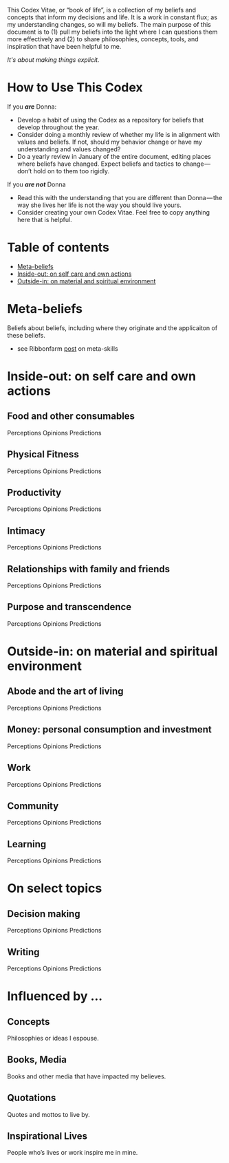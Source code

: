 This Codex Vitae, or “book of life”, is a collection of my beliefs and concepts that inform my decisions and life. It is a work in constant flux; as my understanding changes, so will my beliefs. The main purpose of this document is to (1) pull my beliefs into the light where I can questions them more effectively and (2) to share philosophies, concepts, tools, and inspiration that have been helpful to me.

*It's about making things explicit.*

<h1> How to Use This Codex </h1>

If you **_are_** Donna:

* Develop a habit of using the Codex as a repository for beliefs that develop throughout the year.
* Consider doing a monthly review of whether my life is in alignment with values and beliefs. If not, should my behavior change or have my understanding and values changed?
* Do a yearly review in January of the entire document, editing places where beliefs have changed. Expect beliefs and tactics to change — don’t hold on to them too rigidly.


If you **_are not_** Donna

* Read this with the understanding that you are different than Donna — the way she lives her life is not the way you should live yours.
* Consider creating your own Codex Vitae. Feel free to copy anything here that is helpful.

<h1> Table of contents </h1>

* [Meta-beliefs](#meta-beliefs) 
* [Inside-out: on self care and own actions](#inside-out:-on-self-care-and-own-actions)
* [Outside-in: on material and spiritual environment](#outside-in:-on-material-and-spiritual-environment)


<h1>Meta-beliefs</h1>
Beliefs about beliefs, including where they originate and the applicaiton of these beliefs. 

* see Ribbonfarm [post](https://www.ribbonfarm.com/2016/06/16/meta-skills-macro-laws-and-the-power-of-constraints/) on meta-skills 



<h1>Inside-out: on self care and own actions</h1>

<h2> Food and other consumables </h2>
Perceptions
Opinions
Predictions

<h2> Physical Fitness </h2>
Perceptions
Opinions
Predictions

<h2> Productivity </h2>
Perceptions
Opinions
Predictions

<h2> Intimacy </h2>
Perceptions
Opinions
Predictions

<h2> Relationships with family and friends </h2>
Perceptions
Opinions
Predictions

<h2> Purpose and transcendence </h2>
Perceptions
Opinions
Predictions

<h1>Outside-in: on material and spiritual environment</h1>


<h2> Abode and the art of living </h2>
Perceptions
Opinions
Predictions

<h2> Money: personal consumption and investment </h2>
Perceptions
Opinions
Predictions

<h2> Work </h2>
Perceptions
Opinions
Predictions

<h2> Community </h2>
Perceptions
Opinions
Predictions

<h2> Learning </h2>
Perceptions
Opinions
Predictions

<h1> On select topics </h1>

<h2> Decision making </h2>
Perceptions
Opinions
Predictions

<h2> Writing </h2>
Perceptions
Opinions
Predictions


<h1> Influenced by ... </h1>
<h2> Concepts </h2>
Philosophies or ideas I espouse.

<h2> Books, Media </h2>
Books and other media that have impacted my believes.

<h2> Quotations </h2>
Quotes and mottos to live by.

<h2> Inspirational Lives </h2>
People who’s lives or work inspire me in mine.
